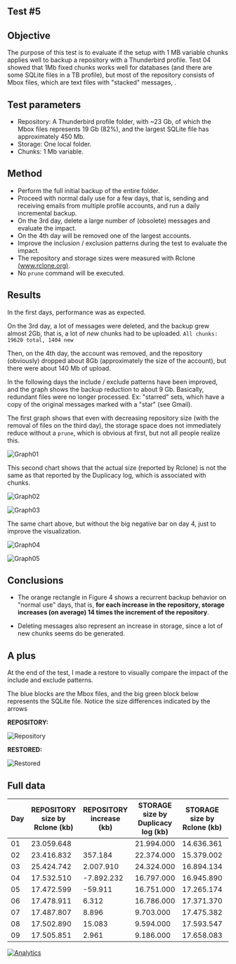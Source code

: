 ## Test #5

## Objective

The purpose of this test is to evaluate if the setup with 1 MB variable chunks applies well to backup a repository with a Thunderbird profile. Test 04 showed that 1Mb fixed chunks works well for databases (and there are some SQLite files in a TB profile), but most of the repository consists of Mbox files, which are text files with "stacked" messages, .

## Test parameters

* Repository: A Thunderbird profile folder, with ~23 Gb, of which the Mbox files represents 19 Gb (82%), and the largest SQLite file has approximately 450 Mb.
* Storage: One local folder.
* Chunks: 1 Mb variable.

## Method

* Perform the full initial backup of the entire folder.
* Proceed with normal daily use for a few days, that is, sending and receiving emails from multiple profile accounts, and run a daily incremental backup.
* On the 3rd day, delete a large number of (obsolete) messages and evaluate the impact.
* On the 4th day will be removed one of the largest accounts.
* Improve the inclusion / exclusion patterns during the test to evaluate the impact.
* The repository and storage sizes were measured with Rclone [(www.rclone.org)](http://www.rclone.org).
* No ```prune``` command will be executed.

## Results

In the first days, performance was as expected. 

On the 3rd day, a lot of messages were deleted, and the backup grew almost 2Gb, that is, a lot of *new* chunks had to be uploaded.
```All chunks: 19620 total, 1404 new```

Then, on the 4th day, the account was removed, and the repository (obviously) dropped about 8Gb (approximately the size of the account), but there were about 140 Mb of upload.

In the following days the include / exclude patterns have been improved, and the graph shows the backup reduction to about 9 Gb. Basically, redundant files were no longer processed. Ex: "starred" sets, which have a copy of the original messages marked with a "star" (see Gmail).

The first graph shows that even with decreasing repository size (with the removal of files on the third day), the storage space does not immediately reduce without a ```prune```, which is obvious at first, but not all people realize this.

![Graph01][1]

This second chart shows that the actual size (reported by Rclone) is not the same as that reported by the Duplicacy log, which is associated with chunks.

![Graph02][2]

![Graph03][3]

The same chart above, but without the big negative bar on day 4, just to improve the visualization.

![Graph04][4]

![Graph05][5]


## Conclusions

* The orange rectangle in Figure 4 shows a recurrent backup behavior on "normal use" days, that is, **for each increase in the repository, storage increases (on average) 14 times the increment of the repository**.

* Deleting messages also represent an increase in storage, since a lot of new chunks seems do be generated.

## A plus

At the end of the test, I made a restore to visually compare the impact of the include and exclude patterns.

The blue blocks are the Mbox files, and the big green block below represents the SQLite file. Notice the size differences indicated by the arrows

**REPOSITORY:**

![Repository][6]

**RESTORED:**

![Restored][7]

## 

  [1]: images/teste05/tb1.png
  [2]: images/teste05/tb2.png
  [3]: images/teste05/tb3.png 
  [4]: images/teste05/tb4.png 
  [5]: images/teste05/tb5.png 
  [6]: images/teste05/tb_source_editado.png 
  [7]: images/teste05/tb_restore_editado.png 

## Full data

| Day | REPOSITORY size     by Rclone     (kb) | REPOSITORY increase     (kb) | STORAGE size by Duplicacy log     (kb) | STORAGE size by Rclone     (kb) | STORAGE increase     (kb)  | Version | uploaded     (All chunks      log line) (kb) | Backup time |
|-----|----------------------------------------|------------------------------|----------------------------------------|---------------------------------|----------------------------|---------|----------------------------------------------|-------------|
| 01  | 23.059.648                             |                              | 21.994.000                             | 14.636.361                      |                            | 1       | 13.017.000                                   | 00:29:11    |
| 02  | 23.416.832                             | 357.184                      | 22.374.000                             | 15.379.002                      | 742.641                    | 3       | 725.234                                      | 00:08:16    |
| 03  | 25.424.742                             | 2.007.910                    | 24.324.000                             | 16.894.134                      | 1.515.132                  | 4       | 1.444.000                                    | 00:07:23    |
| 04  | 17.532.510                             | -7.892.232                   | 16.797.000                             | 16.945.890                      | 51.756                     | 5       | 144.797                                      | 00:03:19    |
| 05  | 17.472.599                             | -59.911                      | 16.751.000                             | 17.265.174                      | 319.284                    | 7       | 164.742                                      | 00:01:47    |
| 06  | 17.478.911                             | 6.312                        | 16.786.000                             | 17.371.370                      | 106.196                    | 8       | 103.706                                      | 00:01:49    |
| 07  | 17.487.807                             | 8.896                        | 9.703.000                              | 17.475.382                      | 104.012                    | 9       | 101.573                                      | 00:00:54    |
| 08  | 17.502.890                             | 15.083                       | 9.594.000                              | 17.593.547                      | 118.165                    | 10      | 115.394                                      | 00:01:00    |
| 09  | 17.505.851                             | 2.961                        | 9.186.000                              | 17.658.083                      | 64.536                     | 11      | 63.022                                       | 00:00:29    |






[![Analytics](https://ga-beacon.appspot.com/UA-113708097-1/test_05?pixel)](https://github.com/igrigorik/ga-beacon)

